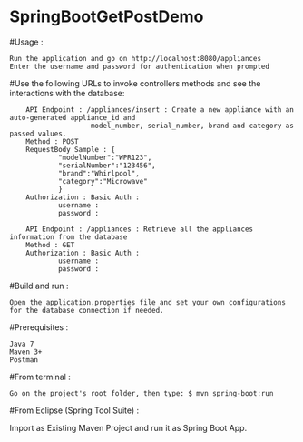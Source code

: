 # SpringBootGetPostDemo

#Usage :

	Run the application and go on http://localhost:8080/appliances
	Enter the username and password for authentication when prompted


#Use the following URLs to invoke controllers methods and see the interactions with the database:

		API Endpoint : /appliances/insert : Create a new appliance with an auto-generated appliance_id and 
						model_number, serial_number, brand and category as passed values.
		Method : POST
		RequestBody Sample : {
				"modelNumber":"WPR123",
				"serialNumber":"123456",
				"brand":"Whirlpool",
				"category":"Microwave"
				}
		Authorization : Basic Auth :
				username :
				password :

		API Endpoint : /appliances : Retrieve all the appliances information from the database
		Method : GET
		Authorization : Basic Auth :
				username :
				password :

#Build and run :
	
	Open the application.properties file and set your own configurations for the database connection if needed.

#Prerequisites :

	Java 7
	Maven 3+
	Postman
	
#From terminal :

	Go on the project's root folder, then type: $ mvn spring-boot:run
	
#From Eclipse (Spring Tool Suite) :


Import as Existing Maven Project and run it as Spring Boot App.
